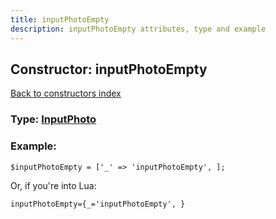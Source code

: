 ```yaml
---
title: inputPhotoEmpty
description: inputPhotoEmpty attributes, type and example
---
```

## Constructor: inputPhotoEmpty  
[Back to constructors index](index.md)






### Type: [InputPhoto](../types/InputPhoto.md)


### Example:

```
$inputPhotoEmpty = ['_' => 'inputPhotoEmpty', ];
```  

Or, if you're into Lua:  


```
inputPhotoEmpty={_='inputPhotoEmpty', }

```


